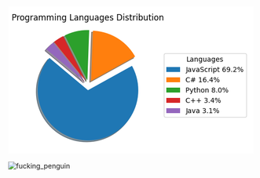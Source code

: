 ![code_exp_figure](https://github.com/weitsunglin/weitsunglin/blob/main/code_exp.png)


![fucking_penguin](https://github.com/weitsunglin/weitsunglin/blob/main/fucking_penguin.png)


<!-- ![code_exp_figure](https://github.com/weitsunglin/weitsunglin/blob/main/github_clone_counts.png)-->


<!-- ![code_exp_figure](https://github.com/weitsunglin/weitsunglin/blob/main/github_visitor.png)-->
